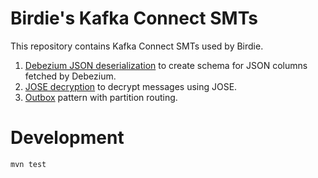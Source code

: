 # Birdie's Kafka Connect SMTs

This repository contains Kafka Connect SMTs used by Birdie.

1. [Debezium JSON deserialization](./doc/debezium-json-deserialization.md) to create schema for JSON columns fetched by Debezium.
2. [JOSE decryption](./doc/jose-decryption.md) to decrypt messages using JOSE.
3. [Outbox](./doc/outbox.md) pattern with partition routing.


# Development

```
mvn test
```
